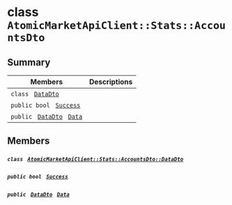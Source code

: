 # class `AtomicMarketApiClient::Stats::AccountsDto` 

## Summary

 Members                                | Descriptions                                
----------------------------------------|---------------------------------------------
`class ` [`DataDto`](.github/workflows/documentation/md/AtomicMarketApiClient--Stats--AccountsDto--DataDto.md#class_atomic_market_api_client_1_1_stats_1_1_accounts_dto_1_1_data_dto)        | 
`public bool ` [`Success`](#class_atomic_market_api_client_1_1_stats_1_1_accounts_dto_1a506fb037fbb6bfe8f254c021a2c3cfac) | 
`public ` [`DataDto`](.github/workflows/documentation/md/AtomicMarketApiClient--Stats--AccountsDto--DataDto.md#class_atomic_market_api_client_1_1_stats_1_1_accounts_dto_1_1_data_dto)` ` [`Data`](#class_atomic_market_api_client_1_1_stats_1_1_accounts_dto_1a65c0779654774581967081cf3136bd84) | 

## Members

##### `class ` [`AtomicMarketApiClient::Stats::AccountsDto::DataDto`](.github/workflows/documentation/md/AtomicMarketApiClient--Stats--AccountsDto--DataDto.md#class_atomic_market_api_client_1_1_stats_1_1_accounts_dto_1_1_data_dto) 

##### `public bool ` [`Success`](#class_atomic_market_api_client_1_1_stats_1_1_accounts_dto_1a506fb037fbb6bfe8f254c021a2c3cfac) 

##### `public ` [`DataDto`](.github/workflows/documentation/md/AtomicMarketApiClient--Stats--AccountsDto--DataDto.md#class_atomic_market_api_client_1_1_stats_1_1_accounts_dto_1_1_data_dto)` ` [`Data`](#class_atomic_market_api_client_1_1_stats_1_1_accounts_dto_1a65c0779654774581967081cf3136bd84) 


